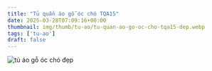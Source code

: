 ```yaml
---
title: "Tủ quần áo gỗ óc chó TQA15"
date: 2025-03-28T07:09:16+00:00
thumbnail: img/thumb/tu-ao/tu-quan-ao-go-oc-cho-tqa15-dep.webp
tags: ['tu-ao']
draft: false
---
```

![tủ áo gỗ óc chó đẹp](/img/tu-ao/tqa15/tu-quan-ao-go-oc-cho-tqa15-12.webp)